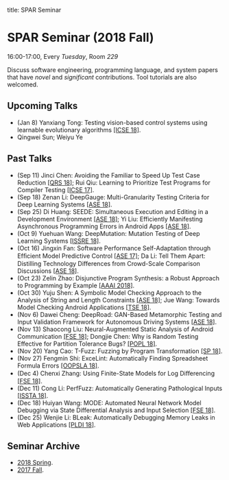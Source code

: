 title: SPAR Seminar

# SPAR Seminar (2018 Fall)

16:00-17:00, Every *Tuesday*, Room *229*

Discuss software engineering, programming language, and system papers that have *novel* and *significant* contributions. Tool tutorials are also welcomed.

## Upcoming Talks
* (Jan 8) Yanxiang Tong: Testing vision-based control systems using learnable evolutionary algorithms [[ICSE 18]](http://dl.acm.org/citation.cfm?doid=3180155.3180160).
* Qingwei Sun; Weiyu Ye

## Past Talks
* (Sep 11) Jinci Chen: Avoiding the Familiar to Speed Up Test Case Reduction [[QRS 18]](https://ieeexplore.ieee.org/document/8424994/); Rui Qiu: Learning to Prioritize Test Programs for Compiler Testing [[ICSE 17]](http://materials.dagstuhl.de/files/17/17502/17502.JunjieChen.Preprint.pdf).
* (Sep 18) Zenan Li: DeepGauge: Multi-Granularity Testing Criteria for Deep Learning Systems [[ASE 18]](https://arxiv.org/abs/1803.07519).
* (Sep 25) Di Huang: SEEDE: Simultaneous Execution and Editing in a Development Environment [[ASE 18]](https://doi.org/10.1145/3238147.3238182); Yi Liu: Efficiently Manifesting Asynchronous Programming Errors in Android Apps [[ASE 18]](https://tingsu.github.io/files/ase18-async.pdf).
* (Oct 9) Yuehuan Wang: DeepMutation: Mutation Testing of Deep Learning Systems [[ISSRE 18]](https://arxiv.org/pdf/1805.05206.pdf).
* (Oct 16) Jingxin Fan: Software Performance Self-Adaptation through Efﬁcient Model Predictive Control [[ASE 17]](http://cse.lab.imtlucca.it/~mirco.tribastone/papers/ase2017.pdf); Da Li: Tell Them Apart: Distilling Technology Differences from Crowd-Scale Comparison Discussions [[ASE 18]](https://chunyang-chen.github.io/publication/diffSimilarTech.pdf).
* (Oct 23) Zelin Zhao: Disjunctive Program Synthesis: a Robust Approach to Programming by Example [[AAAI 2018]](https://www.aaai.org/ocs/index.php/AAAI/AAAI18/paper/view/17055/15835).
* (Oct 30) Yuju Shen: A Symbolic Model Checking Approach to the Analysis of String and Length Constraints [[ASE 18]](https://dl.acm.org/ft_gateway.cfm?id=3238189&ftid=1995572&dwn=1&CFID=26138668&CFTOKEN=ae9586e38acef0e9-41BBF88E-F72B-F23B-16CF441A7C313EBE); Jue Wang: Towards Model Checking Android Applications [[TSE 18]](https://ieeexplore.ieee.org/document/7911333).
* (Nov 6) Dawei Cheng: DeepRoad: GAN-Based Metamorphic Testing and Input Validation Framework for Autonomous Driving Systems [[ASE 18]](http://www.utdallas.edu/~lxz144130/publications/ase2018.pdf).
* (Nov 13) Shaocong Liu: Neural-Augmented Static Analysis of Android Communication [[FSE 18]](http://pages.cs.wisc.edu/~aws/papers/fse18a.pdf); Dongjie Chen: Why is Random Testing Effective for Partition Tolerance Bugs? [[POPL 18]](https://dl.acm.org/citation.cfm?id=3177123.3158134).
* (Nov 20) Yang Cao: T-Fuzz: Fuzzing by Program Transformation [[SP 18]](https://nebelwelt.net/publications/files/18Oakland.pdf).
* (Nov 27) Fengmin Shi: ExceLint: Automatically Finding Spreadsheet Formula Errors [[OOPSLA 18]](https://dl.acm.org/citation.cfm?id=3276518).
* (Dec 4) Chenxi Zhang: Using Finite-State Models for Log Diﬀerencing [[FSE 18]](http://www.cs.tau.ac.il/~maozs/papers/log-diff-fse18.pdf).
* (Dec 11) Cong Li: PerfFuzz: Automatically Generating Pathological Inputs [[ISSTA 18]](https://dl.acm.org/citation.cfm?id=3213874). 
* (Dec 18) Huiyan Wang: MODE: Automated Neural Network Model Debugging via State Differential Analysis and Input Selection [[FSE 18]](https://dl.acm.org/citation.cfm?id=3236082).
* (Dec 25) Wenjie Li: BLeak: Automatically Debugging Memory Leaks in Web Applications [[PLDI 18]](https://jvilk.com/assets/pdf/bleak.pdf).

## Seminar Archive

* [2018 Spring](2018spring).
* [2017 Fall](2017fall).
